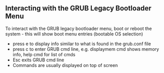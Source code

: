 ## Interacting with the GRUB Legacy Bootloader Menu
To interact with the GRUB legacy bootloader menu, boot or reboot the system - this will show boot menu entries (bootable OS selection)
- press e to display info similar to what is found in the grub.conf file
- press c to enter GRUB cmd line, e.g. displaymem cmd shows memory info, help cmd for list of cmds
- Esc exits GRUB cmd line
- Commands are usually displayed on top of screen

